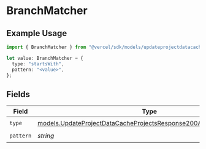 # BranchMatcher

## Example Usage

```typescript
import { BranchMatcher } from "@vercel/sdk/models/updateprojectdatacacheop.js";

let value: BranchMatcher = {
  type: "startsWith",
  pattern: "<value>",
};
```

## Fields

| Field                                                                                                                                            | Type                                                                                                                                             | Required                                                                                                                                         | Description                                                                                                                                      |
| ------------------------------------------------------------------------------------------------------------------------------------------------ | ------------------------------------------------------------------------------------------------------------------------------------------------ | ------------------------------------------------------------------------------------------------------------------------------------------------ | ------------------------------------------------------------------------------------------------------------------------------------------------ |
| `type`                                                                                                                                           | [models.UpdateProjectDataCacheProjectsResponse200ApplicationJSONType](../models/updateprojectdatacacheprojectsresponse200applicationjsontype.md) | :heavy_check_mark:                                                                                                                               | N/A                                                                                                                                              |
| `pattern`                                                                                                                                        | *string*                                                                                                                                         | :heavy_check_mark:                                                                                                                               | N/A                                                                                                                                              |
